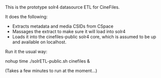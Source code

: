 This is the prototype solr4 datasource ETL for CineFiles.

It does the following:

* Extracts metadata and media CSIDs from CSpace
* Massages the extract to make sure it will load into solr4
* Loads it into the cinefiles-public solr4 core, which is assumed to be up and available on localhost.

Run it the usual way:

nohup time ./solrETL-public.sh cinefiles &

(Takes a few minutes to run at the moment...)